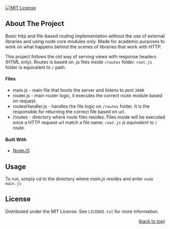 <div id="top"></div>

[![MIT License][license-shield]][license-url]

## About The Project

Basic http and file-based routing implementation without the use of external libraries and using node core modules only. Made for academic purposes to work on what happens behind the scenes of libraries that work with HTTP.

This project follows the old way of serving views with response headers (HTML only).
Routes is based on .js files inside `/routes` folder. `root.js` folder is equivalent to `/` path.

#### Files

-   main.js - main file that boots the server and listens to port `3000`
-   router.js - main router logic, it executes the correct route module based on request.
-   routesHandler.js - handles the file logic on `/routes` folder. It is the responsible for returning the correct file based on url.
-   /routes - directory where route files resides. Files inside will be executed once a HTTP request url match a file name. <em>`root.js` is equivalent to `/` route.</em>

#### Built With

-   [NodeJS](https://nodejs.org/)

## Usage

To run, simply cd to the directory where <em>main.js</em> resides and enter `node main.js`

## License

Distributed under the MIT License. See `LICENSE.txt` for more information.

<p align="right">(<a href="#top">back to top</a>)</p>

[license-shield]: https://img.shields.io/github/license/github_username/repo_name.svg?style=for-the-badge
[license-url]: https://github.com/justintroy/node-corehttp-raw-server/blob/master/LICENSE.txt
